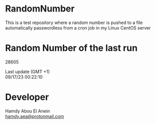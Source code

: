 # RandomNumber    
This is a test repository where a random number is pushed to a file automatically passwordless from a cron job in my Linux CentOS server    
# Random Number of the last run   
28605
      
Last update (GMT +1)    
09/17/23 00:22:10
# Developer    
Hamdy Abou El Anein   
hamdy.aea@protonmail.com
